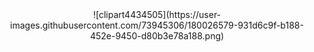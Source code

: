 <div id="header" align="center">
  ![clipart4434505](https://user-images.githubusercontent.com/73945306/180026579-931d6c9f-b188-452e-9450-d80b3e78a188.png)
</div>
